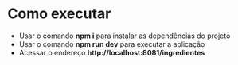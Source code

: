 # Como executar
- Usar o comando **npm i** para instalar as dependências do projeto
- Usar o comando **npm run dev** para executar a aplicação
- Acessar o endereço **http://localhost:8081/ingredientes**
